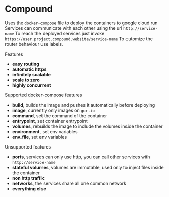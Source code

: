 # Compound

Uses the `docker-compose` file to deploy the containers to google cloud run
Services can communicate with each other using the url `http://service-name`
To reach the deployed services just invoke `https://user.project.compound.website/service-name`
To cutomize the router behaviour use labels.


Features
- **easy routing**
- **automatic https**
- **infinitely scalable**
- **scale to zero**
- **highly concurrent**

Supported docker-compose features
- **build**, builds the image and pushes it automatically before deploying
- **image**, currently only images on `gcr.io`
- **command**, set the command of the container
- **entrypoint**, set container entrypoint
- **volumes**, rebuilds the image to include the volumes inside the container
- **environment**, set env variables
- **env_file**, set env variables


Unsupported features
- **ports**, services can only use http, you can call other services with `http://service-name`
- **stateful volumes**, volumes are immutable, used only to inject files inside the container
- **non http traffic**
- **networks**, the services share all one common network
- **everything else**
